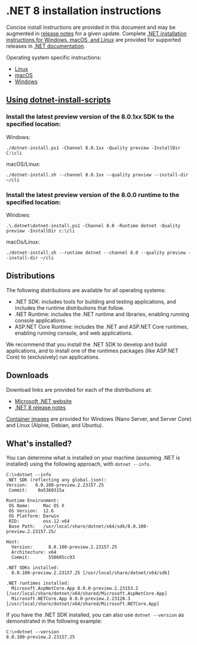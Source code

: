 # .NET 8 installation instructions

Concise install instructions are provided in this document and may be augmented in [release notes](README.md) for a given update. Complete [.NET installation instructions for Windows, macOS, and Linux](https://learn.microsoft.com/dotnet/core/install/) are provided for supported releases in [.NET documentation](https://learn.microsoft.com/dotnet).

Operating system specific instructions:

- [Linux](install-linux.md)
- [macOS](install-macos.md)
- [Windows](install-windows.md)

## [Using dotnet-install-scripts](https://learn.microsoft.com/dotnet/core/tools/dotnet-install-script)

### Install the latest preview version of the 8.0.1xx SDK to the specified location:

Windows:

```
./dotnet-install.ps1 -Channel 8.0.1xx -Quality preview -InstallDir C:\cli
```

macOS/Linux:
```
./dotnet-install.sh --channel 8.0.1xx --quality preview --install-dir ~/cli
```

### Install the latest preview version of the 8.0.0 runtime to the specified location:

Windows:

```
.\.dotnet\dotnet-install.ps1 -Channel 8.0 -Runtime dotnet -Quality preview -InstallDir c:\cli
```

macOs/Linux:

```
./dotnet-install.sh --runtime dotnet --channel 8.0 --quality preview --install-dir ~/cli
```

## Distributions

The following distributions are available for all operating systems:

- .NET SDK: includes tools for building and testing applications, and includes the runtime distributions that follow.
- .NET Runtime: includes the .NET runtime and libraries, enabling running console applications.
- ASP.NET Core Runtime: includes the .NET and ASP.NET Core runtimes, enabling running console, and web applications.

We recommend that you install the .NET SDK to develop and build applications, and to install one of the runtimes packages (like ASP.NET Core) to (exclusively) run applications.

## Downloads

Download links are provided for each of the distributions at:

- [Microsoft .NET website](https://dotnet.microsoft.com/download/dotnet/8.0)
- [.NET 8 release notes](README.md)

[Container images](https://hub.docker.com/r/microsoft/dotnet/) are provided for Windows (Nano Server, and Server Core) and Linux (Alpine, Debian, and Ubuntu).

## What's installed?

You can determine what is installed on your machine (assuming .NET is installed) using the following approach, with `dotnet --info`.

```console
C:\>dotnet --info
.NET SDK (reflecting any global.json):
Version:   8.0.100-preview.2.23157.25
 Commit:    0a5360315a

Runtime Environment:
 OS Name:     Mac OS X
 OS Version:  12.6
 OS Platform: Darwin
 RID:         osx.12-x64
 Base Path:   /usr/local/share/dotnet/x64/sdk/8.0.100-preview.2.23157.25/

Host:
  Version:      8.0.100-preview.2.23157.25
  Architecture: x64
  Commit:       550605cc93

.NET SDKs installed:
  8.0.100-preview.2.23157.25 [/usr/local/share/dotnet/x64/sdk]

.NET runtimes installed:
  Microsoft.AspNetCore.App 8.0.0-preview.2.23153.2 [/usr/local/share/dotnet/x64/shared/Microsoft.AspNetCore.App]
  Microsoft.NETCore.App 8.0.0-preview.2.23128.3 [/usr/local/share/dotnet/x64/shared/Microsoft.NETCore.App]
```

If you have the .NET SDK installed, you can also use `dotnet --version` as demonstrated in the following example:

```console
C:\>dotnet --version
8.0.100-preview.2.23157.25
```
